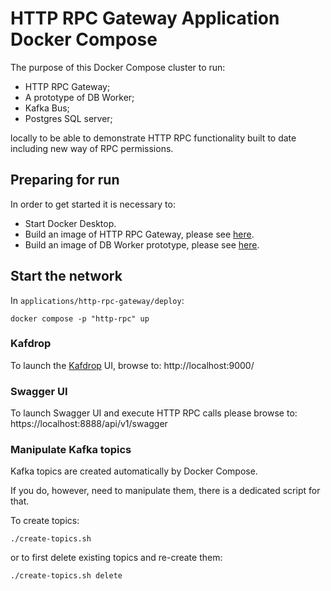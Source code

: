 # HTTP RPC Gateway Application Docker Compose

The purpose of this Docker Compose cluster to run: 
- HTTP RPC Gateway;
- A prototype of DB Worker;
- Kafka Bus;
- Postgres SQL server;

locally to be able to demonstrate HTTP RPC functionality built to date including new way of RPC permissions.

## Preparing for run

In order to get started it is necessary to:
- Start Docker Desktop.
- Build an image of HTTP RPC Gateway, please see [here](../README.md#building-the-docker-image).
- Build an image of DB Worker prototype, please see 
  [here](../../examples/db-worker-prototype/README.md#building-the-docker-image).

## Start the network

In `applications/http-rpc-gateway/deploy`:

```shell
docker compose -p "http-rpc" up
```

### Kafdrop

To launch the [Kafdrop](https://github.com/HomeAdvisor/Kafdrop) UI, browse to: http://localhost:9000/

### Swagger UI

To launch Swagger UI and execute HTTP RPC calls please browse to: https://localhost:8888/api/v1/swagger

### Manipulate Kafka topics

Kafka topics are created automatically by Docker Compose.

If you do, however, need to manipulate them, there is a dedicated script for that.

To create topics:
```shell
./create-topics.sh
```

or to first delete existing topics and re-create them:

```shell
./create-topics.sh delete
```